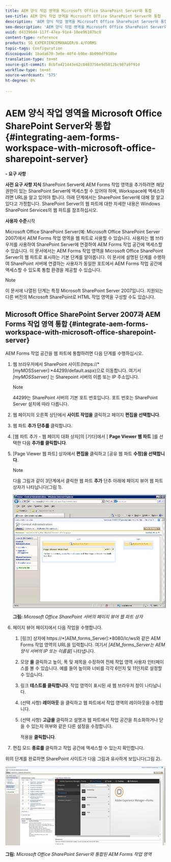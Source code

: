```yaml
---
title: AEM 양식 작업 영역을 Microsoft Office SharePoint Server와 통합
seo-title: AEM 양식 작업 영역을 Microsoft Office SharePoint Server와 통합
description: 'AEM 양식 작업 영역을 Microsoft Office SharePoint Server와 통합할 수 있습니다. '
seo-description: 'AEM 양식 작업 영역을 Microsoft Office SharePoint Server와 통합할 수 있습니다. '
uuid: d43396d4-117f-47ea-91e4-10ee96107bc8
content-type: reference
products: SG_EXPERIENCEMANAGER/6.4/FORMS
topic-tags: Configuration
discoiquuid: 1bada670-3e0e-40f4-b9be-8b090df910be
translation-type: tm+mt
source-git-commit: 8cbfa421443e62c0483756e9d5812bc987a9f91d
workflow-type: tm+mt
source-wordcount: '575'
ht-degree: 0%

---
```



# AEM 양식 작업 영역을 Microsoft Office SharePoint Server와 통합 {#integrating-aem-forms-workspace-with-microsoft-office-sharepoint-server}

**- 요구 사항**

**사전 요구 사항 지식** SharePoint Server에 AEM Forms 작업 영역을 추가하려면 해당 권한이 있는 SharePoint Server에 액세스할 수 있어야 하며, Workspace에 액세스하려면 URL을 알고 있어야 합니다. 아래 단계에서는 SharePoint Server에 대해 잘 알고 있다고 가정합니다. SharePoint Server의 웹 파트에 대한 자세한 내용은 Windows SharePoint Services의 웹 파트를 참조하십시오.

**사용자 수준**&#x200B;시작

Microsoft Office SharePoint Server(예: Microsoft Office SharePoint Server 2007)에서 AEM Forms 작업 영역을 웹 파트로 사용할 수 있습니다. 사용자는 웹 브라우저를 사용하여 SharePoint Server에 연결하여 AEM Forms 작업 공간에 액세스할 수 있습니다. 이 문서에서는 AEM Forms 작업 영역을 Microsoft Office SharePoint Server의 웹 파트로 표시하는 기본 단계를 알아봅니다. 이 문서에 설명된 단계를 수행하여 SharePoint 서버에 연결하는 사용자가 동일한 포트에서 AEM Forms 작업 공간에 액세스할 수 있도록 통합 환경을 제공할 수 있습니다.

>[!NOTE]
>
>이 문서에 나열된 단계는 특정 Microsoft SharePoint Server 2007입니다. 지원되는 다른 버전의 Microsoft SharePoint로 HTML 작업 영역을 구성할 수도 있습니다.

## Microsoft Office SharePoint Server 2007과 AEM Forms 작업 영역 통합 {#integrate-aem-forms-workspace-with-microsoft-office-sharepoint-server}

AEM Forms 작업 공간을 웹 파트에 통합하려면 다음 단계를 수행하십시오.

1. 웹 브라우저에서 SharePoint 사이트(https://*[myMOSSserver]:*44299/default.aspx)으로 이동합니다. 여기서 *[myMOSSserver]* 는 Sharepoint 서버의 이름 또는 IP 주소입니다.

   >[!NOTE]
   >
   >44299는 SharePoint 서버의 기본 포트 번호입니다. 포트 번호는 SharePoint Server 설치에 따라 다릅니다.

1. 웹 페이지의 오른쪽 상단에서 **사이트 작업을** 클릭하고 페이지 **편집을 선택합니다**.
1. 웹 파트 **추가 단추를** 클릭합니다.
1. [웹 파트 추가 - 웹 페이지 대화 상자]의 [기타]에서 [ **Page Viewer 웹 파트** ]를 선택한 다음 **추가를 클릭합니다**.
1. [Page Viewer 웹 파트] 상자에서 **편집을** 클릭하고 [공유 웹 파트 **수정]을 선택합니다**.

   >[!NOTE]
   >
   >다음 그림과 같이 3단계에서 클릭한 웹 파트 **추가** 단추 아래에 페이지 뷰어 웹 파트 상자가 나타납니다(그림 1).

   ![Microsoft Office SharePoint 서버의 페이지 뷰어 웹 파트 상자](assets/page-viewer-web-part-box-in-microsoft-office-sharepoint-server.png)

   **그림:** *Microsoft Office SharePoint 서버의 페이지 뷰어 웹 파트 상자*

1. 페이지 뷰어 페이지에서 다음 작업을 수행합니다.

   1. [링크] 상자에 https://*[AEM_forms_Server]:*8080/lc/ws와 같은 AEM Forms 작업 영역의 URL을 입력합니다. 여기서 *[AEM_forms_Server는 AEM 양식 서버의 IP 또는 이름을]* 나타냅니다.
   1. 모양 **을** 클릭하고 높이, 폭 및 제목을 수정하여 전체 작업 영역 사용자 인터페이스를 볼 수 있습니다. 예를 들어 높이와 너비를 각각 6인치 및 11인치로 설정할 수 있습니다.
   1. 링크 **테스트를 클릭합니다**. 작업 영역이 표시된 새 웹 브라우저 창이 나타납니다.
   1. (선택 사항) **레이아웃** 을 클릭하고 웹 파트에서 작업 영역의 레이아웃을 수정합니다.
   1. (선택 사항) **고급을** 클릭하고 설명과 웹 파트에서 작업 공간을 최소화하거나 닫을 수 있는지 여부와 같은 다른 설정을 수정합니다.

      적용을 **클릭합니다**.

1. 편집 모드 **종료를** 클릭하고 작업 공간에 액세스할 수 있는지 확인합니다.

위의 단계를 완료하면 SharePoint 사이트가 다음 그림과 유사하게 보입니다(그림 2).

![Microsoft Office SharePoint Server와 통합된 AEM Forms 작업 영역](assets/aem-forms-workspace.jpg)

**그림:** *Microsoft Office SharePoint Server와 통합된 AEM Forms 작업 영역*

